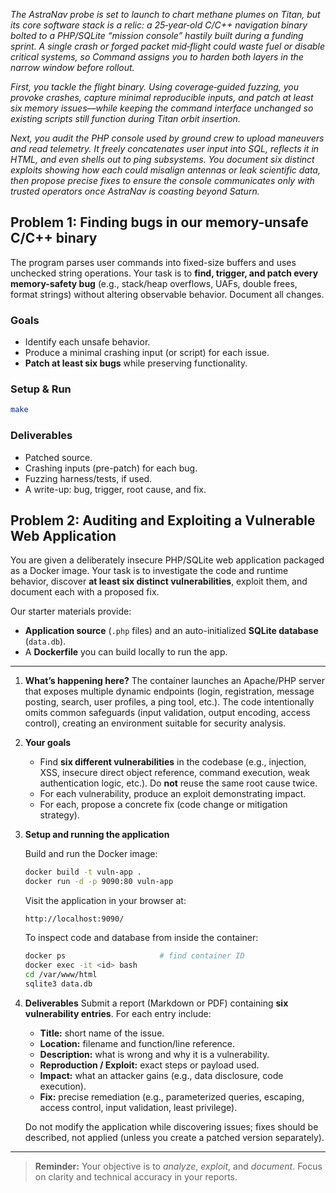 _The AstraNav probe is set to launch to chart methane plumes on Titan, but its core software stack is a relic: a 25‑year‑old C/C++ navigation binary bolted to a PHP/SQLite “mission console” hastily built during a funding sprint. A single crash or forged packet mid‑flight could waste fuel or disable critical systems, so Command assigns you to harden both layers in the narrow window before rollout._

_First, you tackle the flight binary. Using coverage‑guided fuzzing, you provoke crashes, capture minimal reproducible inputs, and patch at least six memory issues—while keeping the command interface unchanged so existing scripts still function during Titan orbit insertion._

_Next, you audit the PHP console used by ground crew to upload maneuvers and read telemetry. It freely concatenates user input into SQL, reflects it in HTML, and even shells out to ping subsystems. You document six distinct exploits showing how each could misalign antennas or leak scientific data, then propose precise fixes to ensure the console communicates only with trusted operators once AstraNav is coasting beyond Saturn._


## Problem 1: Finding bugs in our memory-unsafe C/C++ binary

The program parses user commands into fixed-size buffers and uses unchecked string operations. Your task is to **find, trigger, and patch every memory-safety bug** (e.g., stack/heap overflows, UAFs, double frees, format strings) without altering observable behavior. Document all changes.

### Goals

* Identify each unsafe behavior.
* Produce a minimal crashing input (or script) for each issue.
* **Patch at least six bugs** while preserving functionality.

### Setup & Run

```bash
make
```

### Deliverables

* Patched source.
* Crashing inputs (pre-patch) for each bug.
* Fuzzing harness/tests, if used.
* A write-up: bug, trigger, root cause, and fix.

## Problem 2: Auditing and Exploiting a Vulnerable Web Application

You are given a deliberately insecure PHP/SQLite web application packaged as a Docker image. Your task is to investigate the code and runtime behavior, discover **at least six distinct vulnerabilities**, exploit them, and document each with a proposed fix.

Our starter materials provide:

* **Application source** (`.php` files) and an auto-initialized **SQLite database** (`data.db`).
* A **Dockerfile** you can build locally to run the app.

---

1. **What’s happening here?**
   The container launches an Apache/PHP server that exposes multiple dynamic endpoints (login, registration, message posting, search, user profiles, a ping tool, etc.). The code intentionally omits common safeguards (input validation, output encoding, access control), creating an environment suitable for security analysis.

2. **Your goals**

   * Find **six different vulnerabilities** in the codebase (e.g., injection, XSS, insecure direct object reference, command execution, weak authentication logic, etc.). Do **not** reuse the same root cause twice.
   * For each vulnerability, produce an exploit demonstrating impact.
   * For each, propose a concrete fix (code change or mitigation strategy).

3. **Setup and running the application**

   Build and run the Docker image:

   ```bash
   docker build -t vuln-app .
   docker run -d -p 9090:80 vuln-app
   ```

   Visit the application in your browser at:

   ```
   http://localhost:9090/
   ```

   To inspect code and database from inside the container:

   ```bash
   docker ps                     # find container ID
   docker exec -it <id> bash
   cd /var/www/html
   sqlite3 data.db
   ```

4. **Deliverables**
   Submit a report (Markdown or PDF) containing **six vulnerability entries**. For each entry include:

   * **Title:** short name of the issue.
   * **Location:** filename and function/line reference.
   * **Description:** what is wrong and why it is a vulnerability.
   * **Reproduction / Exploit:** exact steps or payload used.
   * **Impact:** what an attacker gains (e.g., data disclosure, code execution).
   * **Fix:** precise remediation (e.g., parameterized queries, escaping, access control, input validation, least privilege).

   Do not modify the application while discovering issues; fixes should be described, not applied (unless you create a patched version separately).

---

> **Reminder:** Your objective is to *analyze*, *exploit*, and *document*. Focus on clarity and technical accuracy in your reports.


